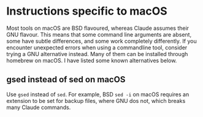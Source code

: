 # Instructions specific to macOS

Most tools on macOS are BSD flavoured, whereas Claude assumes their GNU flavour.
This means that some command line arguments are absent, some have subtle differences,
and some work completely differently. If you encounter unexpected errors when using
a commandline tool, consider trying a GNU alternative instead. Many of them can be
installed through homebrew on macOS. I have listed some known alternatives below.

## gsed instead of sed on macOS

Use `gsed` instead of `sed`. For example, BSD `sed -i` on macOS requires an extension
to be set for backup files, where GNU dos not, which breaks many Claude commands.
